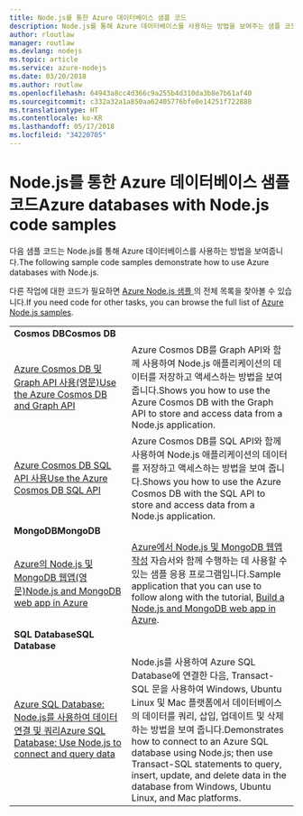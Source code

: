 ```yaml
---
title: Node.js를 통한 Azure 데이터베이스 샘플 코드
description: Node.js를 통해 Azure 데이터베이스를 사용하는 방법을 보여주는 샘플 코드입니다.
author: rloutlaw
manager: routlaw
ms.devlang: nodejs
ms.topic: article
ms.service: azure-nodejs
ms.date: 03/20/2018
ms.author: routlaw
ms.openlocfilehash: 64943a8cc4d366c9a255b4d310da3b8e7b61af40
ms.sourcegitcommit: c332a32a1a850aa62405776bfe0e14251f722888
ms.translationtype: HT
ms.contentlocale: ko-KR
ms.lasthandoff: 05/17/2018
ms.locfileid: "34220705"
---
```

# <a name="azure-databases-with-nodejs-code-samples"></a><span data-ttu-id="c5cbe-103">Node.js를 통한 Azure 데이터베이스 샘플 코드</span><span class="sxs-lookup"><span data-stu-id="c5cbe-103">Azure databases with Node.js code samples</span></span>

<span data-ttu-id="c5cbe-104">다음 샘플 코드는 Node.js를 통해 Azure 데이터베이스를 사용하는 방법을 보여줍니다.</span><span class="sxs-lookup"><span data-stu-id="c5cbe-104">The following sample code samples demonstrate how to use Azure databases with Node.js.</span></span>

<span data-ttu-id="c5cbe-105">다른 작업에 대한 코드가 필요하면 [Azure Node.js 샘플 ](https://azure.microsoft.com/resources/samples/?term=nodejs)의 전체 목록을 찾아볼 수 있습니다.</span><span class="sxs-lookup"><span data-stu-id="c5cbe-105">If you need code for other tasks, you can browse the full list of [Azure Node.js samples](https://azure.microsoft.com/resources/samples/?term=nodejs).</span></span>

| | |
|---|---|
| <span data-ttu-id="c5cbe-106">**Cosmos DB**</span><span class="sxs-lookup"><span data-stu-id="c5cbe-106">**Cosmos DB**</span></span> ||
| [<span data-ttu-id="c5cbe-107">Azure Cosmos DB 및 Graph API 사용(영문)</span><span class="sxs-lookup"><span data-stu-id="c5cbe-107">Use the Azure Cosmos DB and Graph API</span></span>](https://azure.microsoft.com/resources/samples/azure-cosmos-db-graph-nodejs-getting-started/) | <span data-ttu-id="c5cbe-108">Azure Cosmos DB를 Graph API와 함께 사용하여 Node.js 애플리케이션의 데이터를 저장하고 액세스하는 방법을 보여 줍니다.</span><span class="sxs-lookup"><span data-stu-id="c5cbe-108">Shows you how to use the Azure Cosmos DB with the Graph API to store and access data from a Node.js application.</span></span> |
| [<span data-ttu-id="c5cbe-109">Azure Cosmos DB SQL API 사용</span><span class="sxs-lookup"><span data-stu-id="c5cbe-109">Use the Azure Cosmos DB SQL API</span></span>](https://azure.microsoft.com/resources/samples/azure-cosmos-db-documentdb-nodejs-getting-started/) | <span data-ttu-id="c5cbe-110">Azure Cosmos DB를 SQL API와 함께 사용하여 Node.js 애플리케이션의 데이터를 저장하고 액세스하는 방법을 보여 줍니다.</span><span class="sxs-lookup"><span data-stu-id="c5cbe-110">Shows you how to use the Azure Cosmos DB with the SQL API to store and access data from a Node.js application.</span></span> |
| <span data-ttu-id="c5cbe-111">**MongoDB**</span><span class="sxs-lookup"><span data-stu-id="c5cbe-111">**MongoDB**</span></span> ||
| [<span data-ttu-id="c5cbe-112">Azure의 Node.js 및 MongoDB 웹앱(영문)</span><span class="sxs-lookup"><span data-stu-id="c5cbe-112">Node.js and MongoDB web app in Azure</span></span>](https://azure.microsoft.com/resources/samples/meanjs/) | <span data-ttu-id="c5cbe-113">[Azure에서 Node.js 및 MongoDB 웹앱 작성](http://docs.microsoft.com/azure/app-service-web/app-service-web-tutorial-nodejs-mongodb-app?toc=/azure/node/toc.json&bc=/azure/node/toc.json) 자습서와 함께 수행하는 데 사용할 수 있는 샘플 응용 프로그램입니다.</span><span class="sxs-lookup"><span data-stu-id="c5cbe-113">Sample application that you can use to follow along with the tutorial, [Build a Node.js and MongoDB web app in Azure](http://docs.microsoft.com/azure/app-service-web/app-service-web-tutorial-nodejs-mongodb-app?toc=/azure/node/toc.json&bc=/azure/node/toc.json).</span></span> |
| <span data-ttu-id="c5cbe-114">**SQL Database**</span><span class="sxs-lookup"><span data-stu-id="c5cbe-114">**SQL Database**</span></span> ||
| [<span data-ttu-id="c5cbe-115">Azure SQL Database: Node.js를 사용하여 데이터 연결 및 쿼리</span><span class="sxs-lookup"><span data-stu-id="c5cbe-115">Azure SQL Database: Use Node.js to connect and query data</span></span>](https://docs.microsoft.com/azure/sql-database/sql-database-connect-query-nodejs) | <span data-ttu-id="c5cbe-116">Node.js를 사용하여 Azure SQL Database에 연결한 다음, Transact-SQL 문을 사용하여 Windows, Ubuntu Linux 및 Mac 플랫폼에서 데이터베이스의 데이터를 쿼리, 삽입, 업데이트 및 삭제하는 방법을 보여 줍니다.</span><span class="sxs-lookup"><span data-stu-id="c5cbe-116">Demonstrates how to connect to an Azure SQL database using Node.js; then use Transact-SQL statements to query, insert, update, and delete data in the database from Windows, Ubuntu Linux, and Mac platforms.</span></span> |
